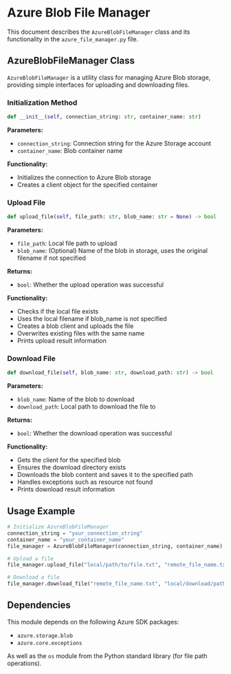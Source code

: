 # Azure Blob File Manager

This document describes the `AzureBlobFileManager` class and its functionality in the `azure_file_manager.py` file.

## AzureBlobFileManager Class

`AzureBlobFileManager` is a utility class for managing Azure Blob storage, providing simple interfaces for uploading and downloading files.

### Initialization Method

```python
def __init__(self, connection_string: str, container_name: str)
```

**Parameters:**
- `connection_string`: Connection string for the Azure Storage account
- `container_name`: Blob container name

**Functionality:**
- Initializes the connection to Azure Blob storage
- Creates a client object for the specified container

### Upload File

```python
def upload_file(self, file_path: str, blob_name: str = None) -> bool
```

**Parameters:**
- `file_path`: Local file path to upload
- `blob_name`: (Optional) Name of the blob in storage, uses the original filename if not specified

**Returns:**
- `bool`: Whether the upload operation was successful

**Functionality:**
- Checks if the local file exists
- Uses the local filename if blob_name is not specified
- Creates a blob client and uploads the file
- Overwrites existing files with the same name
- Prints upload result information

### Download File

```python
def download_file(self, blob_name: str, download_path: str) -> bool
```

**Parameters:**
- `blob_name`: Name of the blob to download
- `download_path`: Local path to download the file to

**Returns:**
- `bool`: Whether the download operation was successful

**Functionality:**
- Gets the client for the specified blob
- Ensures the download directory exists
- Downloads the blob content and saves it to the specified path
- Handles exceptions such as resource not found
- Prints download result information

## Usage Example

```python
# Initialize AzureBlobFileManager
connection_string = "your_connection_string"
container_name = "your_container_name"
file_manager = AzureBlobFileManager(connection_string, container_name)

# Upload a file
file_manager.upload_file("local/path/to/file.txt", "remote_file_name.txt")

# Download a file
file_manager.download_file("remote_file_name.txt", "local/download/path/file.txt")
```

## Dependencies

This module depends on the following Azure SDK packages:
- `azure.storage.blob`
- `azure.core.exceptions`

As well as the `os` module from the Python standard library (for file path operations).
